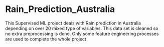 # Rain_Prediction_Australia
This Supervised ML project deals with Rain prediction in Australia depending on over 20 mixed type of variables. This data set is cleaned so no extra preprocessing is done. Only some feature engineering processes are used to complete the whole project
